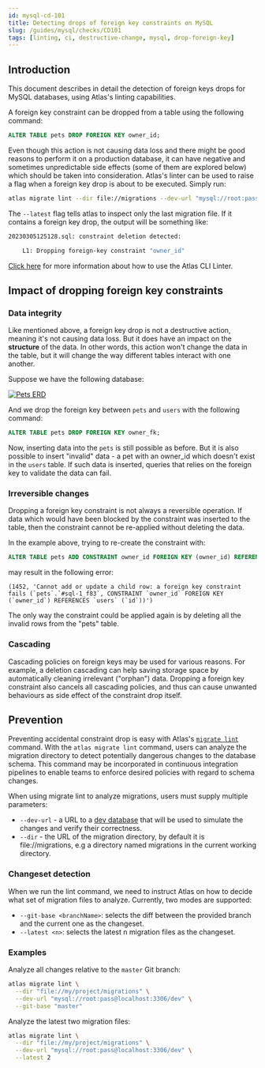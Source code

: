 ```yaml
---
id: mysql-cd-101
title: Detecting drops of foreign key constraints on MySQL
slug: /guides/mysql/checks/CD101
tags: [linting, ci, destructive-change, mysql, drop-foreign-key]
---
```


## Introduction

This document describes in detail the detection of foreign keys drops for MySQL databases, 
using Atlas's linting capabilities.

A foreign key constraint can be dropped from a table using the following command:
```sql
ALTER TABLE pets DROP FOREIGN KEY owner_id;
```

Even though this action is not causing data loss and there might be good reasons to perform it on a production database, it can have negative and sometimes unpredictable side effects (some of them are explored below) which should be taken into consideration.
Atlas's linter can be used to raise a flag when a foreign key drop is about to be executed. Simply run:
```bash
atlas migrate lint --dir file://migrations --dev-url "mysql://root:pass@localhost:3306/dev" --latest 1
```
The `--latest` flag tells atlas to inspect only the last migration file. If it contains a foreign key drop, the output will be something like:

```bash
20230305125128.sql: constraint deletion detected:

	L1: Dropping foreign-key constraint "owner_id"
```

[Click here](/versioned/lint) for more information about how to use the Atlas CLI Linter.

## Impact of dropping foreign key constraints

### Data integrity
Like mentioned above, a foreign key drop is not a destructive action, meaning it's not causing data loss. But it does have an impact on the **structure** of the data. In other words, this action won't change the data in the table, but it will change the way different tables interact with one another.

Suppose we have the following database:
<p style={{textAlign: "center"}}><a href="https://gh.atlasgo.cloud/explore/e3d188d0"><img src="https://atlasgo.io/uploads/users-pets.png" alt="Pets ERD"/></a></p>

 And we drop the foreign key between `pets` and `users` with the following command: 

```sql
ALTER TABLE pets DROP FOREIGN KEY owner_fk;
```

Now, inserting data into the `pets` is still possible as before. But it is also possible to insert "invalid" data - a pet with an owner_id which doesn't exist in the `users` table. If such data is inserted, queries that relies on the foreign key to validate the data can fail.


### Irreversible changes
Dropping a foreign key constraint is not always a reversible operation. If data which would have been blocked by the constraint was inserted to the table, then the constraint cannot be re-applied without deleting the data.

In the example above, trying to re-create the constraint with:
```sql
ALTER TABLE pets ADD CONSTRAINT owner_id FOREIGN KEY (owner_id) REFERENCES users (id);
```
may result in the following error:
```
(1452, 'Cannot add or update a child row: a foreign key constraint fails (`pets`.`#sql-1_f83`, CONSTRAINT `owner_id` FOREIGN KEY (`owner_id`) REFERENCES `users` (`id`))')
```

The only way the constraint could be applied again is by deleting all the invalid rows from the "pets" table.

### Cascading
Cascading policies on foreign keys may be used for various reasons. For example, a deletion cascading can help saving storage space by automatically cleaning irrelevant ("orphan") data. Dropping a foreign key constraint also cancels all cascading policies, and thus can cause unwanted behaviours as side effect of the constraint drop itself.

## Prevention

Preventing accidental constraint drop is easy with Atlas's [`migrate lint`](/versioned/lint)
command. With the `atlas migrate lint` command, users can analyze the migration directory to 
detect potentially dangerous changes to the database schema. This command may be 
incorporated in continuous integration pipelines to enable teams to enforce 
desired policies with regard to schema changes.

When using migrate lint to analyze migrations, users must supply multiple parameters:

* `--dev-url` - a URL to a [dev database](/concepts/dev-database) that will be used to simulate the changes and verify their correctness.
* `--dir` - the URL of the migration directory, by default it is file://migrations, e.g a directory named migrations in the current working directory.

### Changeset detection

When we run the lint command, we need to instruct Atlas on how to decide what set of migration files to analyze. 
Currently, two modes are supported:

* `--git-base <branchName>`: selects the diff between the provided branch and the current one as the changeset.
* `--latest <n>`: selects the latest n migration files as the changeset.

### Examples

Analyze all changes relative to the `master` Git branch:

```bash
atlas migrate lint \
  --dir "file://my/project/migrations" \
  --dev-url "mysql://root:pass@localhost:3306/dev" \
  --git-base "master"
```

Analyze the latest two migration files:

```bash
atlas migrate lint \
  --dir "file://my/project/migrations" \
  --dev-url "mysql://root:pass@localhost:3306/dev" \
  --latest 2
```